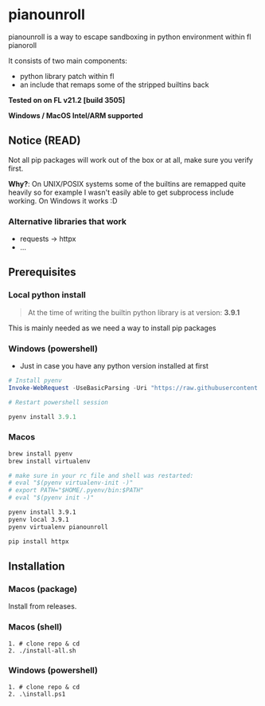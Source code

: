 # pianounroll

pianounroll is a way to escape sandboxing in python
environment within fl pianoroll

It consists of two main components:
- python library patch within fl
- an include that remaps some of the stripped builtins back

**Tested on on FL v21.2 [build 3505]**

**Windows / MacOS Intel/ARM supported**

## Notice (READ)

Not all pip packages will work out of the box or at all, 
make sure you verify first.

**Why?**: On UNIX/POSIX systems some of the builtins are remapped
quite heavily so for example I wasn't easily able to get
subprocess include working. On Windows it works :D

### Alternative libraries that work

* requests -> httpx
* ...

## Prerequisites

### Local python install

> At the time of writing the builtin python library
is at version: **3.9.1**

This is mainly needed as we need a way 
to install pip packages


### Windows (powershell)

* Just in case you have any python version installed at first

```ps1
# Install pyenv
Invoke-WebRequest -UseBasicParsing -Uri "https://raw.githubusercontent.com/pyenv-win/pyenv-win/master/pyenv-win/install-pyenv-win.ps1" -OutFile "./install-pyenv-win.ps1"; &"./install-pyenv-win.ps1"

# Restart powershell session

pyenv install 3.9.1
```

### Macos

```sh
brew install pyenv
brew install virtualenv

# make sure in your rc file and shell was restarted:
# eval "$(pyenv virtualenv-init -)"
# export PATH="$HOME/.pyenv/bin:$PATH"
# eval "$(pyenv init -)"

pyenv install 3.9.1
pyenv local 3.9.1
pyenv virtualenv pianounroll

pip install httpx
```

## Installation

### Macos (package)

Install from releases.

### Macos (shell)

```
1. # clone repo & cd
2. ./install-all.sh
```

### Windows (powershell)

```
1. # clone repo & cd
2. .\install.ps1
```
